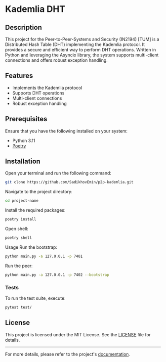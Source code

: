 # Kademlia DHT
## Description
This project for the Peer-to-Peer-Systems and Security (IN2194) [TUM]  is a Distributed Hash Table (DHT) implementing the Kademlia protocol. It provides a secure and efficient way to perform DHT operations. Written in Python and leveraging the Asyncio library, the system supports multi-client connections and offers robust exception handling.

## Features
- Implements the Kademlia protocol
- Supports DHT operations
- Multi-client connections
- Robust exception handling


## Prerequisites

Ensure that you have the following installed on your system:

- Python 3.11
- [Poetry](https://python-poetry.org/docs/#installation)


## Installation
Open your terminal and run the following command:

```bash
git clone https://github.com/SadikhovEmin/p2p-kademlia.git
```

Navigate to the project directory:
```bash
cd project-name
```

Install the required packages:
```bash
poetry install
```

Open shell:
```bash
poetry shell
```

Usage
Run the bootstrap:
```bash
python main.py -a 127.0.0.1 -p 7401
```

Run the peer:
```bash
python main.py -a 127.0.0.1 -p 7402 --bootstrap
```

### Tests

To run the test suite, execute:
```bash
pytest test/
```

## License
This project is licensed under the MIT License. See the [LICENSE](LICENSE) file for details.

---

For more details, please refer to the project's [documentation](reports/).
